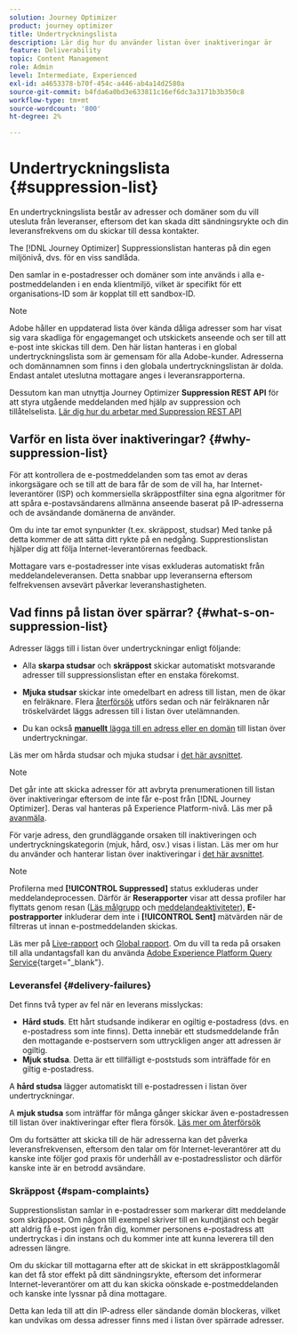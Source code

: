 ```yaml
---
solution: Journey Optimizer
product: journey optimizer
title: Undertryckningslista
description: Lär dig hur du använder listan över inaktiveringar är
feature: Deliverability
topic: Content Management
role: Admin
level: Intermediate, Experienced
exl-id: a4653378-b70f-454c-a446-ab4a14d2580a
source-git-commit: b4fda6a0bd3e633811c16ef6dc3a3171b3b350c8
workflow-type: tm+mt
source-wordcount: '800'
ht-degree: 2%

---
```


# Undertryckningslista {#suppression-list}

En undertryckningslista består av adresser och domäner som du vill utesluta från leveranser, eftersom det kan skada ditt sändningsrykte och din leveransfrekvens om du skickar till dessa kontakter.

The [!DNL Journey Optimizer] Suppressionslistan hanteras på din egen miljönivå, dvs. för en viss sandlåda.

Den samlar in e-postadresser och domäner som inte används i alla e-postmeddelanden i en enda klientmiljö, vilket är specifikt för ett organisations-ID som är kopplat till ett sandbox-ID.

>[!NOTE]
>
>Adobe håller en uppdaterad lista över kända dåliga adresser som har visat sig vara skadliga för engagemanget och utskickets anseende och ser till att e-post inte skickas till dem. Den här listan hanteras i en global undertryckningslista som är gemensam för alla Adobe-kunder. Adresserna och domännamnen som finns i den globala undertryckningslistan är dolda. Endast antalet uteslutna mottagare anges i leveransrapporterna.

Dessutom kan man utnyttja Journey Optimizer **Suppression REST API** för att styra utgående meddelanden med hjälp av suppression och tillåtelselista. [Lär dig hur du arbetar med Suppression REST API](https://experienceleague.adobe.com/docs/journey-optimizer/using/configuration/monitor-reputation/manage-suppression-list.html)

## Varför en lista över inaktiveringar? {#why-suppression-list}

För att kontrollera de e-postmeddelanden som tas emot av deras inkorgsägare och se till att de bara får de som de vill ha, har Internet-leverantörer (ISP) och kommersiella skräppostfilter sina egna algoritmer för att spåra e-postavsändarens allmänna anseende baserat på IP-adresserna och de avsändande domänerna de använder.

Om du inte tar emot synpunkter (t.ex. skräppost, studsar) Med tanke på detta kommer de att sätta ditt rykte på en nedgång. Supprestionslistan hjälper dig att följa Internet-leverantörernas feedback.

Mottagare vars e-postadresser inte visas exkluderas automatiskt från meddelandeleveransen. Detta snabbar upp leveranserna eftersom felfrekvensen avsevärt påverkar leveranshastigheten.

## Vad finns på listan över spärrar? {#what-s-on-suppression-list}

Adresser läggs till i listan över undertryckningar enligt följande:

* Alla **skarpa studsar** och **skräppost** skickar automatiskt motsvarande adresser till suppressionslistan efter en enstaka förekomst.

* **Mjuka studsar** skickar inte omedelbart en adress till listan, men de ökar en felräknare. Flera [återförsök](../configuration/retries.md) utförs sedan och när felräknaren når tröskelvärdet läggs adressen till i listan över utelämnanden.

* Du kan också [**manuellt** lägga till en adress eller en domän](../configuration/manage-suppression-list.md#add-addresses-and-domains) till listan över undertryckningar.

Läs mer om hårda studsar och mjuka studsar i [det här avsnittet](#delivery-failures).

>[!NOTE]
>
>Det går inte att skicka adresser för att avbryta prenumerationen till listan över inaktiveringar eftersom de inte får e-post från [!DNL Journey Optimizer]. Deras val hanteras på Experience Platform-nivå. Läs mer på [avanmäla](../privacy/opt-out.md).

För varje adress, den grundläggande orsaken till inaktiveringen och undertryckningskategorin (mjuk, hård, osv.) visas i listan. Läs mer om hur du använder och hanterar listan över inaktiveringar i [det här avsnittet](../configuration/manage-suppression-list.md).

>[!NOTE]
>
>Profilerna med **[!UICONTROL Suppressed]** status exkluderas under meddelandeprocessen. Därför är **Reserapporter** visar att dessa profiler har flyttats genom resan ([Läs målgrupp](../building-journeys/read-audience.md) och [meddelandeaktiviteter](../building-journeys/journeys-message.md)), **E-postrapporter** inkluderar dem inte i **[!UICONTROL Sent]** mätvärden när de filtreras ut innan e-postmeddelanden skickas.
>
>Läs mer på [Live-rapport](../reports/live-report.md) och [Global rapport](../reports/global-report.md). Om du vill ta reda på orsaken till alla undantagsfall kan du använda [Adobe Experience Platform Query Service](https://experienceleague.adobe.com/docs/experience-platform/query/api/getting-started.html){target="_blank"}.

### Leveransfel {#delivery-failures}

Det finns två typer av fel när en leverans misslyckas:

* **Hård studs**. Ett hårt studsande indikerar en ogiltig e-postadress (dvs. en e-postadress som inte finns). Detta innebär ett studsmeddelande från den mottagande e-postservern som uttryckligen anger att adressen är ogiltig.
* **Mjuk studsa**. Detta är ett tillfälligt e-poststuds som inträffade för en giltig e-postadress.

A **hård studsa** lägger automatiskt till e-postadressen i listan över undertryckningar.

A **mjuk studsa** <!--or an **ignored** error--> som inträffar för många gånger skickar även e-postadressen till listan över inaktiveringar efter flera försök. [Läs mer om återförsök](../configuration/retries.md)

Om du fortsätter att skicka till de här adresserna kan det påverka leveransfrekvensen, eftersom den talar om för Internet-leverantörer att du kanske inte följer god praxis för underhåll av e-postadresslistor och därför kanske inte är en betrodd avsändare.

### Skräppost {#spam-complaints}

Supprestionslistan samlar in e-postadresser som markerar ditt meddelande som skräppost. Om någon till exempel skriver till en kundtjänst och begär att aldrig få e-post igen från dig, kommer personens e-postadress att undertryckas i din instans och du kommer inte att kunna leverera till den adressen längre.

Om du skickar till mottagarna efter att de skickat in ett skräppostklagomål kan det få stor effekt på ditt sändningsrykte, eftersom det informerar Internet-leverantörer om att du kan skicka oönskade e-postmeddelanden och kanske inte lyssnar på dina mottagare.

Detta kan leda till att din IP-adress eller sändande domän blockeras, vilket kan undvikas om dessa adresser finns med i listan över spärrade adresser.
